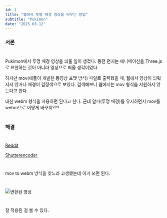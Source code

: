 ```yaml
---
id: 1
title: "웹에서 투명 배경 영상을 띄우는 방법"
subtitle: "Pukimon"
date: "2025.03.12"
---
```

### 서론
#
Pukimon에서 투명 배경 영상을 띄울 일이 생겼다. 동전 던지는 애니메이션을 Three.js로 표현하는 것이 아니라 영상으로 띄울 생각이었다.

하지만 mov(애플이 개발한 동영상 포맷 방식) 파일로 출력했을 때, 웹에서 영상이 띄워지지 않거나 배경이 검정색으로 보였다. 검색해보니 웹에서는 mov 형식을 지원하지 않는다고 한다.

대신 webm 형식을 사용하면 된다고 한다. 근데 알파(투명 배경)를 유지하면서 mov를 webm으로 어떻게 바꾸지???
#
### 해결
#
[Reddit](https://www.reddit.com/r/VideoEditing/comments/hgn1gj/mov_to_webm_converter_keeping_alpha_transparency/)

[Shutterencoder](http://shutterencoder.com/)
#
mov to webm 방식을 찾느라 고생했는데 이거 쓰면 된다.
#
![변환된 영상](https://velog.velcdn.com/images/wbhaao/post/cd11b427-c69a-44a7-b329-1cc1d65f7fcc/image.png)
#
잘 적용된 걸 볼 수 있다.
